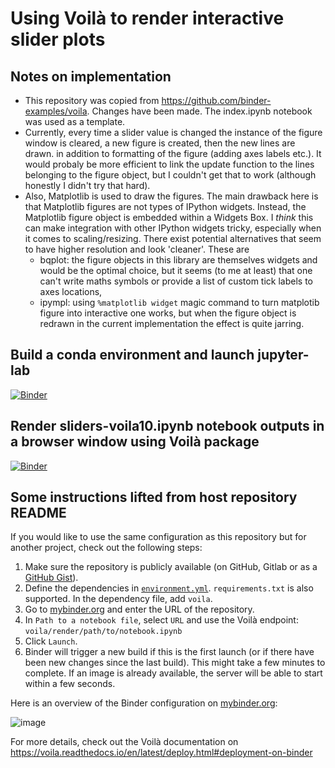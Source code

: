 # Using Voilà to render interactive slider plots 

## Notes on implementation
- This repository was copied from https://github.com/binder-examples/voila. Changes have been made. The index.ipynb notebook was used as a template. 
- Currently, every time a slider value is changed the instance of the figure window is cleared, a new figure is created, then the new lines are drawn. in addition to formatting of the figure (adding axes labels etc.). It would probaly be more efficient to link the update function to the lines belonging to the figure object, but I couldn't get that to work (although honestly I didn't try that hard). 
- Also, Matplotlib is used to draw the figures. The main drawback here is that Matplotlib figures are not types of IPython widgets. Instead, the Matplotlib figure object is embedded within a Widgets Box. I _think_ this can make integration with other IPython widgets tricky, especially when it comes to scaling/resizing. There exist potential alternatives that seem to have higher resolution and look 'cleaner'. These are
   - bqplot: the figure objects in this library are themselves widgets and would be the optimal choice, but it seems (to me at least) that one can't write maths symbols or provide a list of custom tick labels to axes locations,
   - ipympl: using `%matplotlib widget` magic command to turn matplotib figure into interactive one works, but when the figure object is redrawn in the current implementation the effect is quite jarring. 


## Build a conda environment and launch jupyter-lab
[![Binder](https://mybinder.org/badge_logo.svg)](https://mybinder.org/v2/gh/dylanjones96/Voila-tests/HEAD)

## Render sliders-voila10.ipynb notebook outputs in a browser window using Voilà package
[![Binder](https://mybinder.org/badge_logo.svg)](https://mybinder.org/v2/gh/dylanjones96/Voila-tests/main?urlpath=voila%2Frender%2Findex_test8.ipynb)

## Some instructions lifted from host repository README

If you would like to use the same configuration as this repository but for another project, check out the following steps:

1. Make sure the repository is publicly available (on GitHub, Gitlab or as a [GitHub Gist](https://gist.github.com)). 
2. Define the dependencies in [`environment.yml`](./environment.yml). `requirements.txt` is also supported. In the dependency file, add `voila`.
3. Go to [mybinder.org](https://mybinder.org) and enter the URL of the repository.
4. In `Path to a notebook file`, select `URL` and use the Voilà endpoint: `voila/render/path/to/notebook.ipynb`
5. Click `Launch`.
6. Binder will trigger a new build if this is the first launch (or if there have been new changes since
   the last build). This might take a few minutes to complete. If an image is already available,
   the server will be able to start within a few seconds.

Here is an overview of the Binder configuration on [mybinder.org](https://mybinder.org):

![image](https://user-images.githubusercontent.com/591645/132292481-01f877c3-77f8-46ba-b265-23bd3e25f513.png)

For more details, check out the Voilà documentation on https://voila.readthedocs.io/en/latest/deploy.html#deployment-on-binder
